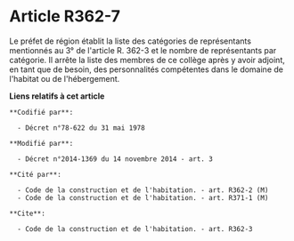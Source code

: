 # Article R362-7

Le préfet de région établit la liste des catégories de représentants mentionnés au 3° de l'article R. 362-3 et le nombre de
représentants par catégorie. Il arrête la liste des membres de ce collège après y avoir adjoint, en tant que de besoin, des
personnalités compétentes dans le domaine de l'habitat ou de l'hébergement.

**Liens relatifs à cet article**

	**Codifié par**:

	  - Décret n°78-622 du 31 mai 1978

	**Modifié par**:

	  - Décret n°2014-1369 du 14 novembre 2014 - art. 3

	**Cité par**:

	  - Code de la construction et de l'habitation. - art. R362-2 (M)
	  - Code de la construction et de l'habitation. - art. R371-1 (M)

	**Cite**:

	  - Code de la construction et de l'habitation. - art. R362-3
